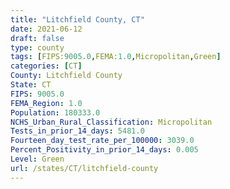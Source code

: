 ```yaml
---
title: "Litchfield County, CT"
date: 2021-06-12
draft: false
type: county
tags: [FIPS:9005.0,FEMA:1.0,Micropolitan,Green]
categories: [CT]
County: Litchfield County
State: CT
FIPS: 9005.0
FEMA_Region: 1.0
Population: 180333.0
NCHS_Urban_Rural_Classification: Micropolitan
Tests_in_prior_14_days: 5481.0
Fourteen_day_test_rate_per_100000: 3039.0
Percent_Positivity_in_prior_14_days: 0.005
Level: Green
url: /states/CT/litchfield-county
---
```




